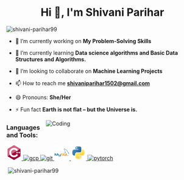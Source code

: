 <h1 align="center">Hi 👋, I'm Shivani Parihar</h1>
<p align="left"> <img src="https://komarev.com/ghpvc/?username=shivani-parihar99&label=Profile%20views&color=0e75b6&style=flat" alt="shivani-parihar99" /> </p>

- 🔭 I’m currently working on **My Problem-Solving Skills**

- 🌱 I’m currently learning **Data science algorithms and Basic Data Structures and Algorithms.**

- 👯 I’m looking to collaborate on **Machine Learning Projects**

- 📫 How to reach me **shivaniparihar1502@gmail.com**

- 😄 Pronouns: **She/Her**

- ⚡ Fun fact **Earth is not flat – but the Universe is.**

<img align="right" alt="Coding" width="400" src="https://cdn.dribbble.com/users/2646423/screenshots/5507196/computer.gif">

<h3 align="left">Languages and Tools:</h3>
<p align="left"> <a href="https://www.w3schools.com/cpp/" target="_blank"> <img src="https://raw.githubusercontent.com/devicons/devicon/master/icons/cplusplus/cplusplus-original.svg" alt="cplusplus" width="40" height="40"/> </a> <a href="https://cloud.google.com" target="_blank"> <img src="https://www.vectorlogo.zone/logos/google_cloud/google_cloud-icon.svg" alt="gcp" width="40" height="40"/> </a> <a href="https://git-scm.com/" target="_blank"> <img src="https://www.vectorlogo.zone/logos/git-scm/git-scm-icon.svg" alt="git" width="40" height="40"/> </a> <a href="https://www.mysql.com/" target="_blank"> <img src="https://raw.githubusercontent.com/devicons/devicon/master/icons/mysql/mysql-original-wordmark.svg" alt="mysql" width="40" height="40"/> </a> <a href="https://www.python.org" target="_blank"> <img src="https://raw.githubusercontent.com/devicons/devicon/master/icons/python/python-original.svg" alt="python" width="40" height="40"/> </a> <a href="https://pytorch.org/" target="_blank"> <img src="https://www.vectorlogo.zone/logos/pytorch/pytorch-icon.svg" alt="pytorch" width="40" height="40"/> </a> </p>

<p>&nbsp;<img align="center" src="https://github-readme-stats.vercel.app/api?username=shivani-parihar99&show_icons=true&locale=en" alt="shivani-parihar99" /></p>


